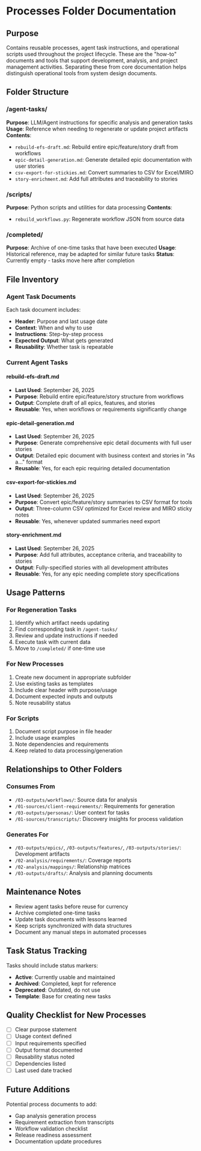 # Processes Folder Documentation

## Purpose
Contains reusable processes, agent task instructions, and operational scripts used throughout
the project lifecycle. These are the "how-to" documents and tools that support development,
analysis, and project management activities. Separating these from core documentation helps
distinguish operational tools from system design documents.

## Folder Structure

### /agent-tasks/
**Purpose**: LLM/Agent instructions for specific analysis and generation tasks
**Usage**: Reference when needing to regenerate or update project artifacts
**Contents**:
- `rebuild-efs-draft.md`: Rebuild entire epic/feature/story draft from workflows
- `epic-detail-generation.md`: Generate detailed epic documentation with user stories
- `csv-export-for-stickies.md`: Convert summaries to CSV for Excel/MIRO
- `story-enrichment.md`: Add full attributes and traceability to stories

### /scripts/
**Purpose**: Python scripts and utilities for data processing
**Contents**:
- `rebuild_workflows.py`: Regenerate workflow JSON from source data

### /completed/
**Purpose**: Archive of one-time tasks that have been executed
**Usage**: Historical reference, may be adapted for similar future tasks
**Status**: Currently empty - tasks move here after completion

## File Inventory

### Agent Task Documents
Each task document includes:
- **Header**: Purpose and last usage date
- **Context**: When and why to use
- **Instructions**: Step-by-step process
- **Expected Output**: What gets generated
- **Reusability**: Whether task is repeatable

### Current Agent Tasks

#### rebuild-efs-draft.md
- **Last Used**: September 26, 2025
- **Purpose**: Rebuild entire epic/feature/story structure from workflows
- **Output**: Complete draft of all epics, features, and stories
- **Reusable**: Yes, when workflows or requirements significantly change

#### epic-detail-generation.md
- **Last Used**: September 26, 2025
- **Purpose**: Generate comprehensive epic detail documents with full user stories
- **Output**: Detailed epic document with business context and stories in "As a..." format
- **Reusable**: Yes, for each epic requiring detailed documentation

#### csv-export-for-stickies.md
- **Last Used**: September 26, 2025
- **Purpose**: Convert epic/feature/story summaries to CSV format for tools
- **Output**: Three-column CSV optimized for Excel review and MIRO sticky notes
- **Reusable**: Yes, whenever updated summaries need export

#### story-enrichment.md
- **Last Used**: September 26, 2025
- **Purpose**: Add full attributes, acceptance criteria, and traceability to stories
- **Output**: Fully-specified stories with all development attributes
- **Reusable**: Yes, for any epic needing complete story specifications

## Usage Patterns

### For Regeneration Tasks
1. Identify which artifact needs updating
2. Find corresponding task in `/agent-tasks/`
3. Review and update instructions if needed
4. Execute task with current data
5. Move to `/completed/` if one-time use

### For New Processes
1. Create new document in appropriate subfolder
2. Use existing tasks as templates
3. Include clear header with purpose/usage
4. Document expected inputs and outputs
5. Note reusability status

### For Scripts
1. Document script purpose in file header
2. Include usage examples
3. Note dependencies and requirements
4. Keep related to data processing/generation

## Relationships to Other Folders

### Consumes From
- `/03-outputs/workflows/`: Source data for analysis
- `/01-sources/client-requirements/`: Requirements for generation
- `/03-outputs/personas/`: User context for tasks
- `/01-sources/transcripts/`: Discovery insights for process validation

### Generates For
- `/03-outputs/epics/`, `/03-outputs/features/`, `/03-outputs/stories/`: Development artifacts
- `/02-analysis/requirements/`: Coverage reports
- `/02-analysis/mappings/`: Relationship matrices
- `/03-outputs/drafts/`: Analysis and planning documents

## Maintenance Notes
- Review agent tasks before reuse for currency
- Archive completed one-time tasks
- Update task documents with lessons learned
- Keep scripts synchronized with data structures
- Document any manual steps in automated processes

## Task Status Tracking
Tasks should include status markers:
- **Active**: Currently usable and maintained
- **Archived**: Completed, kept for reference
- **Deprecated**: Outdated, do not use
- **Template**: Base for creating new tasks

## Quality Checklist for New Processes
- [ ] Clear purpose statement
- [ ] Usage context defined
- [ ] Input requirements specified
- [ ] Output format documented
- [ ] Reusability status noted
- [ ] Dependencies listed
- [ ] Last used date tracked

## Future Additions
Potential process documents to add:
- Gap analysis generation process
- Requirement extraction from transcripts
- Workflow validation checklist
- Release readiness assessment
- Documentation update procedures